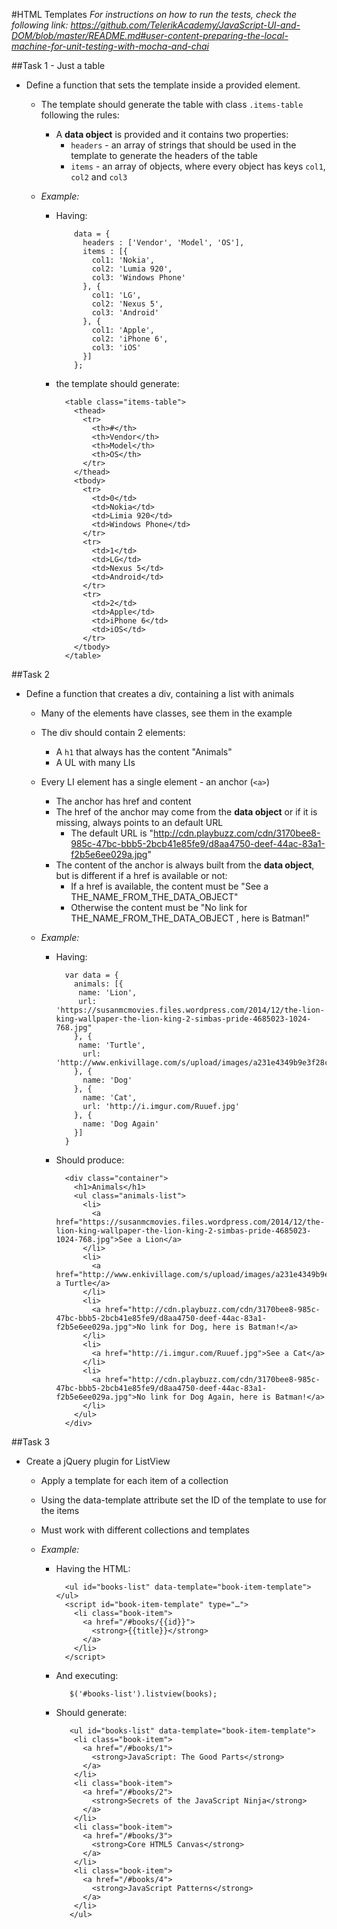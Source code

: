 #HTML Templates
_For instructions on how to run the tests, check the following link: 
https://github.com/TelerikAcademy/JavaScript-UI-and-DOM/blob/master/README.md#user-content-preparing-the-local-machine-for-unit-testing-with-mocha-and-chai_

##Task 1 - Just a table

* Define a function that sets the template inside a provided element.
  * The template should generate the table with class `.items-table` following the rules:
    * A **data object** is provided and it contains two properties:
      * `headers` - an array of strings that should be used in the template to generate the headers of the table
      * `items` - an array of objects, where every object has keys `col1`, `col2` and `col3`
      
      
  * _Example:_
    * Having:
    
    
              data = {        
                headers : ['Vendor', 'Model', 'OS'],          
                items : [{          
                  col1: 'Nokia',            
                  col2: 'Lumia 920',            
                  col3: 'Windows Phone'                      
                }, {          
                  col1: 'LG',            
                  col2: 'Nexus 5',            
                  col3: 'Android'                      
                }, {          
                  col1: 'Apple',            
                  col2: 'iPhone 6',                        
                  col3: 'iOS'                      
                }]          
              }; 
        
        
    * the template should generate:      
      
       
                  
            <table class="items-table"> 
              <thead>
                <tr>
                  <th>#</th>
                  <th>Vendor</th>
                  <th>Model</th>
                  <th>OS</th>
                </tr>
              </thead>
              <tbody>
                <tr>
                  <td>0</td>
                  <td>Nokia</td> 
                  <td>Limia 920</td>
                  <td>Windows Phone</td>
                </tr>
                <tr>
                  <td>1</td> 
                  <td>LG</td>
                  <td>Nexus 5</td> 
                  <td>Android</td> 
                </tr>
                <tr>
                  <td>2</td> 
                  <td>Apple</td>
                  <td>iPhone 6</td> 
                  <td>iOS</td> 
                </tr>
              </tbody>
            </table>
          
          
##Task 2
* Define a function that creates a div, containing a list with animals
  * Many of the elements have classes, see them in the example
  * The div should contain 2 elements:
    * A `h1` that always has the content "Animals"
    * A UL with many LIs
  * Every LI element has a single element - an anchor (`<a>`)
    * The anchor has href and content
    * The href of the anchor may come from the **data object** or if it is missing, always points to an default URL
      * The default URL is "http://cdn.playbuzz.com/cdn/3170bee8-985c-47bc-bbb5-2bcb41e85fe9/d8aa4750-deef-44ac-83a1-f2b5e6ee029a.jpg"
    * The content of the anchor is always built from the **data object**, but is different if a href is available or not:
      * If a href is available, the content must be "See a THE_NAME_FROM_THE_DATA_OBJECT"
      * Otherwise the content must be "No link for THE_NAME_FROM_THE_DATA_OBJECT , here is Batman!"
      
  * _Example:_
    * Having:
      

      
            var data = {
              animals: [{
               name: 'Lion',
               url: 'https://susanmcmovies.files.wordpress.com/2014/12/the-lion-king-wallpaper-the-lion-king-2-simbas-pride-4685023-1024-768.jpg"
              }, {
               name: 'Turtle',
                url: 'http://www.enkivillage.com/s/upload/images/a231e4349b9e3f28c740d802d4565eaf.jpg'
              }, {
                name: 'Dog'              
              }, {
                name: 'Cat',
                url: 'http://i.imgur.com/Ruuef.jpg'
              }, {
                name: 'Dog Again'              
              }] 
            }
          
    * Should produce:
           
           

            <div class="container">
              <h1>Animals</h1>
              <ul class="animals-list">             
                <li>
                  <a href="https://susanmcmovies.files.wordpress.com/2014/12/the-lion-king-wallpaper-the-lion-king-2-simbas-pride-4685023-1024-768.jpg">See a Lion</a>                
                </li>                
                <li>
                  <a href="http://www.enkivillage.com/s/upload/images/a231e4349b9e3f28c740d802d4565eaf.jpg">See a Turtle</a>
                </li>                
                <li>
                  <a href="http://cdn.playbuzz.com/cdn/3170bee8-985c-47bc-bbb5-2bcb41e85fe9/d8aa4750-deef-44ac-83a1-f2b5e6ee029a.jpg">No link for Dog, here is Batman!</a>                
                </li>                
                <li>
                  <a href="http://i.imgur.com/Ruuef.jpg">See a Cat</a>                
                </li>             
                <li>
                  <a href="http://cdn.playbuzz.com/cdn/3170bee8-985c-47bc-bbb5-2bcb41e85fe9/d8aa4750-deef-44ac-83a1-f2b5e6ee029a.jpg">No link for Dog Again, here is Batman!</a>                
                </li>              
              </ul>
            </div>     

##Task 3
* Create a jQuery plugin for ListView
  * Apply a template for each item of a collection
  * Using the data-template attribute set the ID of the template to use for the items
  * Must work with different collections and templates
  
  
  * _Example:_     
    * Having the HTML:        
          
            
            <ul id="books-list" data-template="book-item-template"></ul>
            <script id="book-item-template" type="…">
              <li class="book-item">
                <a href="/#books/{{id}}">
                  <strong>{{title}}</strong>
                </a>
              </li>	
            </script>           
    
    * And executing:
      
      
            
             $('#books-list').listview(books);
          
          
          
    * Should generate:        
        
        
        
        
             <ul id="books-list" data-template="book-item-template">
              <li class="book-item">
                <a href="/#books/1">
                  <strong>JavaScript: The Good Parts</strong>
                </a>
              </li>
              <li class="book-item">
                <a href="/#books/2">
                  <strong>Secrets of the JavaScript Ninja</strong>
                </a>
              </li>
              <li class="book-item">
                <a href="/#books/3">
                  <strong>Core HTML5 Canvas</strong>
                </a>
              </li>
              <li class="book-item">
                <a href="/#books/4">
                  <strong>JavaScript Patterns</strong>
                </a>
              </li>
             </ul>
          
          
  
